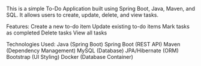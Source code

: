 This is a simple To-Do Application built using Spring Boot, Java, Maven, and SQL. It allows users to create, update, delete, and view tasks.

Features:
Create a new to-do item
Update existing to-do items
Mark tasks as completed
Delete tasks
View all tasks

Technologies Used:
Java (Spring Boot)
Spring Boot (REST API)
Maven (Dependency Management)
MySQL (Database)
JPA/Hibernate (ORM)
Bootstrap (UI Styling)
Docker (Database Container)
